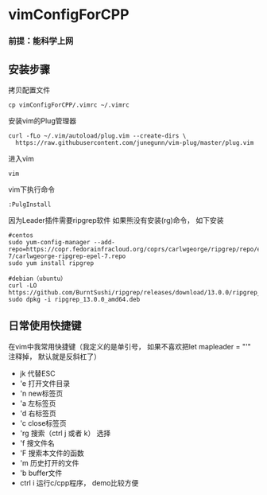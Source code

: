 # vimConfigForCPP

### 前提：能科学上网

## 安装步骤

拷贝配置文件
```
cp vimConfigForCPP/.vimrc ~/.vimrc
```
安装vim的Plug管理器
```
curl -fLo ~/.vim/autoload/plug.vim --create-dirs \
  https://raw.githubusercontent.com/junegunn/vim-plug/master/plug.vim
```

进入vim
```
vim
```

vim下执行命令
```
:PulgInstall
```

因为Leader插件需要ripgrep软件
如果熊没有安装(rg)命令， 如下安装
```
#centos
sudo yum-config-manager --add-repo=https://copr.fedorainfracloud.org/coprs/carlwgeorge/ripgrep/repo/epel-7/carlwgeorge-ripgrep-epel-7.repo
sudo yum install ripgrep

#debian（ubuntu）
curl -LO https://github.com/BurntSushi/ripgrep/releases/download/13.0.0/ripgrep_13.0.0_amd64.deb
sudo dpkg -i ripgrep_13.0.0_amd64.deb
```

## 日常使用快捷键 
在vim中我常用快捷键（我定义的是单引号， 如果不喜欢把let mapleader = "'" 注释掉， 默认就是反斜杠了）
- jk 代替ESC
- 'e 打开文件目录
- 'n new标签页
- 'a 左标签页
- 'd 右标签页
- 'c close标签页
- 'rg 搜索（ctrl  j 或者  k） 选择
- 'f 搜文件名
- 'F 搜索本文件的函数
- 'm 历史打开的文件
- 'b buffer文件
- ctrl i 运行c/cpp程序， demo比较方便
